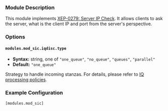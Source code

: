 ### Module Description
This module implements [XEP-0279: Server IP Check](http://xmpp.org/extensions/xep-0279.html). It allows clients to ask the server, what is the client IP and port from the server's perspective.

### Options

#### `modules.mod_sic.iqdisc.type`
* **Syntax:** string, one of `"one_queue"`, `"no_queue"`, `"queues"`, `"parallel"`
* **Default:** `"one_queue"`

Strategy to handle incoming stanzas. For details, please refer to
[IQ processing policies](../../advanced-configuration/Modules/#iq-processing-policies).

### Example Configuration

```
[modules.mod_sic]
```
